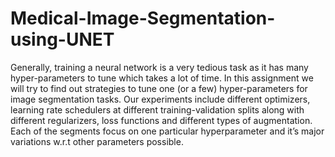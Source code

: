 # Medical-Image-Segmentation-using-UNET

Generally, training a neural network is a very tedious task as it has many hyper-parameters to tune
which takes a lot of time. In this assignment we will try to find out strategies to tune one (or a
few) hyper-parameters for image segmentation tasks. Our experiments include different optimizers,
learning rate schedulers at different training-validation splits along with different regularizers, loss
functions and different types of augmentation. Each of the segments focus on one particular hyperparameter and it’s major variations w.r.t other parameters possible.
